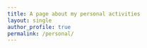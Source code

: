 ```yaml
---
title: A page about my personal activities
layout: single 
author_profile: true 
permalink: /personal/ 
---
```


